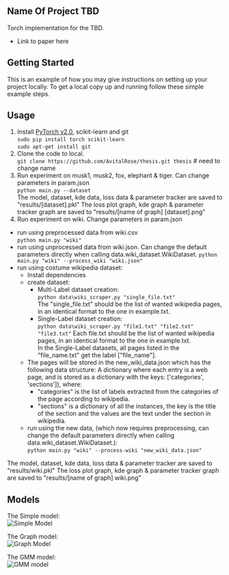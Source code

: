 <!-- ABOUT THE PROJECT -->
## Name Of Project TBD


Torch implementation for the TBD.

* Link to paper here


<!-- GETTING STARTED -->
## Getting Started

This is an example of how you may give instructions on setting up your project locally.
To get a local copy up and running follow these simple example steps.



## Usage
1. Install [PyTorch v2.0](https://github.com/pytorch/pytorch), scikit-learn and git   
`sudo pip install torch scikit-learn`   
`sudo apt-get install git`
2. Clone the code to local.    
`git clone https://github.com/AvitalRose/thesis.git thesis`  # need to change name
3. Run experiment on musk1, musk2, fox, elephant & tiger. 
Can change parameters in param.json  
`python main.py --dataset`    
The model, dataset, kde data, loss data & parameter tracker are saved to "results/[dataset].pkl"
The loss plot graph, kde graph & parameter tracker graph are saved to "results/[name of graph] [dataset].png"
4. Run experiment on wiki. 
Change parameters in param.json 
* run using preprocessed data from wiki.csv  
`python main.py "wiki"`    
* run using unprocessed data from wiki.json. Can change the default parameters directly when calling 
data.wiki_dataset.WikiDataset.
`python main.py "wiki" --process_wiki "wiki.json"`    
* run using costume wikipedia dataset:
  - Install dependencies 
  - create dataset:
    - Multi-Label dataset creation:  
    `python data\wiki_scraper.py "single_file.txt"`    
    The "single_file.txt" should be the list of wanted wikipedia pages, in an identical format to the one in example.txt.
    - Single-Label dataset creation:  
    `python data\wiki_scraper.py "file1.txt" "file2.txt" "file3.txt"`
    Each file.txt should be the list of wanted wikipedia pages, in an identical format to the one in example.txt.  
    In the Single-Label datasets, all pages listed in the "file_name.txt" get the label ["file_name"].  
  - The pages will be stored in the new_wiki_data.json which has the following data structure:
  A dictionary where each entry is a web page, and is stored as a dictionary with the keys: 
  ['categories', 'sections']), where:
      - "categories" is the list of labels extracted from the categories of the page according to wikipedia.
      - "sections" is a dictionary of all the instances, the key is the title of the section and the values are the
      text under the section in wikipedia.
  - run using the new data, (which now requires preprocessing, can change the default parameters directly when calling 
data.wiki_dataset.WikiDataset.):  
  `python main.py "wiki" --process-wiki "new_wiki_data.json"`    

The model, dataset, kde data, loss data & parameter tracker are saved to "results/wiki.pkl"
The loss plot graph, kde graph & parameter tracker graph are saved to "results/[name of graph] wiki.png"


## Models
The Simple model:    
![](./dec_model.png "Simple Model")

The Graph model:    
![](./dec_model.png "Graph Model")

The GMM model:    
![](./idec_model.png 'GMM model')
